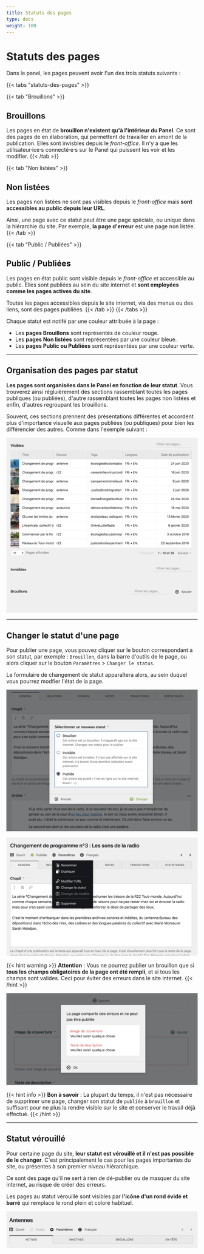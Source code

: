 ```yaml
---
title: Statuts des pages
type: docs
weight: 100
---
```


# Statuts des pages

Dans le panel, les pages peuvent avoir l'un des trois statuts suivants :

{{< tabs "statuts-des-pages" >}}

{{< tab "Brouillons" >}}
## Brouillons
Les pages en état de **brouillon n'existent qu'à l'intérieur du Panel**. Ce sont des pages de en élaboration, qui permettent de travailler en amont de la publication. Elles sont invisbles depuis le *front-office*. Il n'y a que les utilisateur·ice·s connecté·e·s sur le Panel qui puissent les voir et les modifier.
{{< /tab >}}

{{< tab "Non listées" >}}
## Non listées
Les pages non listées ne sont pas visibles depuis le *front-office* mais **sont accessibles au public depuis leur URL**.

Ainsi, une page avec ce statut peut être une page spéciale, ou unique dans la hiérarchie du site. Par exemple, **la page d'erreur** est une page non listée.
{{< /tab >}}

{{< tab "Public / Publiées" >}}
## Public / Publiées

Les pages en état public sont visible depuis le *front-office* et accessible au public. Elles sont publiées au sein du site internet et **sont employées comme les pages actives du site**.

Toutes les pages accessibles depuis le site internet, via des menus ou des liens, sont des pages publiées.
{{< /tab >}}
{{< /tabs >}}

Chaque statut est notifé par une couleur attribuée à la page :
- Les **pages Brouillons** sont représentés de couleur rouge.
- Les **pages Non listées** sont représentées par une couleur bleue.
- Les **pages Public ou Publiées** sont représentées par une couleur verte.

****

## Organisation des pages par statut

**Les pages sont organisées dans le Panel en fonction de leur statut**. Vous trouverez ainsi régluièrement des sections rassemblant toutes les pages publiques (ou publiées), d'autre rassemblant toutes les pages non listées et enfin, d'autres regroupant les brouillons.

Souvent, ces sections prennent des présentations différentes et accordent plus d'importance visuelle aux pages publiées (ou publiques) pour bien les différencier des autres. Comme dans l'exemple suivant :

![Organisation des pages](page_organisation.png)

****

## Changer le statut d'une page

Pour publier une page, vous pouvez cliquer sur le bouton correspondant à son statut, par exemple : ```Brouillon```, dans la barre d'outils de le page, ou alors cliquer sur le bouton ```Paramètres``` > ```Changer le status```.

Le formulaire de changement de statut apparaîtera alors, au sein duquel vous pourrez modfier l'état de la page.

![Changer le statuts d'une page](status_change.png)

![Statut d'une page publique](page_status.png)

{{< hint warning >}}
**Attention** :
Vous ne pourrez publier un brouillon que si **tous les champs obligatoires de la page ont été rempli**, et si tous les champs sont valides. Ceci pour éviter des erreurs dans le site internet.
{{< /hint >}}

![Statut bloqué](status_lock.png)

{{< hint info >}}
**Bon à savoir** :
La plupart du temps, il n'est pas nécessaire de supprimer une page, changer son statut de ```publiée``` à ```brouillon``` et suffisant pour ne plus la rendre visible sur le site et conserver le travail déjà effectué.
{{< /hint >}}

****

## Statut vérouillé

Pour certaine page du site, **leur statut est vérouillé et il n'est pas possible de le changer**.
C'est principalement le cas pour les pages importantes du site, ou présentes à son premier niveau hiérarchique.

Ce sont des page qu'il ne sert à rien de dé-publier ou de masquer du site internet, au risque de créer des erreurs.

Les pages au statut vérouillé sont visibles par **l'icône d'un rond évidé et barré** qui remplace le rond plein et coloré habituel.

![Statut vérouillé](status_nochange.png)
